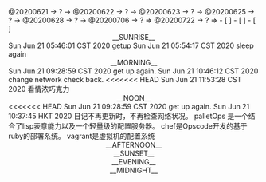 <link rel="stylesheet"  type="text/css" href="./css/activity.css"/>
<TODO>@20200621 → ? → @20200622 → ? → @20200623 → ? → @20200625 → ? → @20200628 → ? → @20200706 → ? ⇒ @20200722 → ? ⇒ </TODO>
- [ ]    
- [ ]    
- [ ]    

<center><timeblock>__SUNRISE__</timeblock></center>
<action>Sun Jun 21 05:46:01 CST 2020 getup</action>
<action>Sun Jun 21 05:54:17 CST 2020 sleep again</action>
<center><timeblock>__MORNING__</timeblock></center>
<action>Sun Jun 21 09:28:59 CST 2020 get up again.</action>
<action>Sun Jun 21 10:46:12 CST 2020 change network check back.</action>
<<<<<<< HEAD
<action>Sun Jun 21 11:53:28 CST 2020 看情浓巧克力</action>
<center><timeblock>__NOON__</timeblock></center>
<<<<<<< HEAD
<action>Sun Jun 21 09:28:59 CST 2020 get up again.</action>
<action>Sun Jun 21 10:37:45 HKT 2020 日记不再更新时，不再检查网络状况。</action>
palletOps 是一个结合了lisp表意能力以及一个轻量级的配置服务器。  
chef是Opscode开发的基于ruby的部署系统。  
vagrant是虚拟机的配置系统  
<center><timeblock>__AFTERNOON__</timeblock></center>
<center><timeblock>__SUNSET__</timeblock></center>
<center><timeblock>__EVENING__</timeblock></center>
<center><timeblock>__MIDNIGHT__</timeblock></center>
